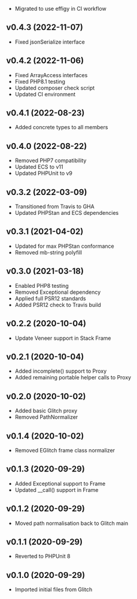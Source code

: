 * Migrated to use effigy in CI workflow

## v0.4.3 (2022-11-07)
* Fixed jsonSerialize interface

## v0.4.2 (2022-11-06)
* Fixed ArrayAccess interfaces
* Fixed PHP8.1 testing
* Updated composer check script
* Updated CI environment

## v0.4.1 (2022-08-23)
* Added concrete types to all members

## v0.4.0 (2022-08-22)
* Removed PHP7 compatibility
* Updated ECS to v11
* Updated PHPUnit to v9

## v0.3.2 (2022-03-09)
* Transitioned from Travis to GHA
* Updated PHPStan and ECS dependencies

## v0.3.1 (2021-04-02)
* Updated for max PHPStan conformance
* Removed mb-string polyfill

## v0.3.0 (2021-03-18)
* Enabled PHP8 testing
* Removed Exceptional dependency
* Applied full PSR12 standards
* Added PSR12 check to Travis build

## v0.2.2 (2020-10-04)
* Update Veneer support in Stack Frame

## v0.2.1 (2020-10-04)
* Added incomplete() support to Proxy
* Added remaining portable helper calls to Proxy

## v0.2.0 (2020-10-02)
* Added basic Glitch proxy
* Removed PathNormalizer

## v0.1.4 (2020-10-02)
* Removed EGlitch frame class normalizer

## v0.1.3 (2020-09-29)
* Added Exceptional support to Frame
* Updated __call() support in Frame

## v0.1.2 (2020-09-29)
* Moved path normalisation back to Glitch main

## v0.1.1 (2020-09-29)
* Reverted to PHPUnit 8

## v0.1.0 (2020-09-29)
* Imported initial files from Glitch
